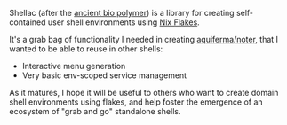 Shellac (after the [ancient bio polymer](https://en.wikipedia.org/wiki/Shellac)) is a library for creating self-contained user shell environments using [Nix Flakes](https://zimbatm.com/notes/nixflakes).

It's a grab bag of functionality I needed in creating [aquiferma/noter](https://github.com/aquiferma/noter), that I wanted to be able to reuse in other shells:

- Interactive menu generation
- Very basic env-scoped service management

As it matures, I hope it will be useful to others who want to create domain shell environments using flakes, and help foster the emergence of an ecosystem of "grab and go" standalone shells.

